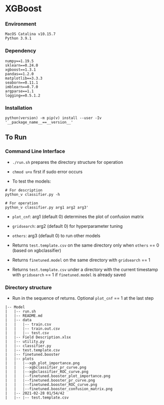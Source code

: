 # XGBoost

### Environment
```
MacOS Catalina v10.15.7
Python 3.9.1
```

### Dependency
```
numpy==1.19.5
sklearn==0.24.0
xgboost==1.3.1
pandas==1.2.0
matplotlib==3.3.3
seaborn==0.11.1
imblearn==0.7.0
argparse==1.1
logging==0.5.1.2
```

### Installation
```
python(version) -m pip(v) install --user -Iv '__package_name__==__version__'
```

## To Run

### Command Line Interface

* `./run.sh` prepares the directory structure for operation
* `chmod u+x` first if sudo error occurs

* To test the models:
```
# For description
python_v classifier.py -h

# For operation
python_v classifier.py arg1 arg2 arg3'
```
* `plot_cnf`: arg1 (default 0) determines the plot of confusion matrix
* `gridsearch`: arg2 (default 0) for hyperparameter tuning
* `others`: arg3 (default 0) to run other models
* Returns `test.template.csv` on the same directory only when `others` == 0 (based on xgbclassifier)

* Returns `finetuned.model` on the same directory with `gridsearch` == 1
* Returns `test.template.csv` under a directory with the current timestamp with `gridsearch` == 1 if `finetuned.model` is already saved

### Directory structure 

* Run in the sequence of returns. Optional `plot_cnf` == 1 at the last step

```
|-- Model
|   |-- run.sh
|   |-- README.md
|   |-- data
|   |   |-- train.csv
|   |   |-- train.out.csv
|   |   |-- test.csv
|   |-- Field Description.xlsx
|   |-- utility.py
|   |-- classifier.py
|   |-- test.template.csv
|   |-- finetuned.booster
|   |-- plots
|   |   |--xgb_plot_importance.png
|   |   |--xgbclassifier_pr_curve.png
|   |   |--xgbclassifier_ROC_curve.png
|   |   |--finetuned.booster_plot_importance.png
|   |   |--finetuned.booster_pr_curve.png
|   |   |--finetuned.booster_ROC_curve.png
|   |   |--finetuned.booster_confusion_matrix.png
|   |-- 2021-02-28 01/54/42
|   |-- |-- test.template.csv
```
